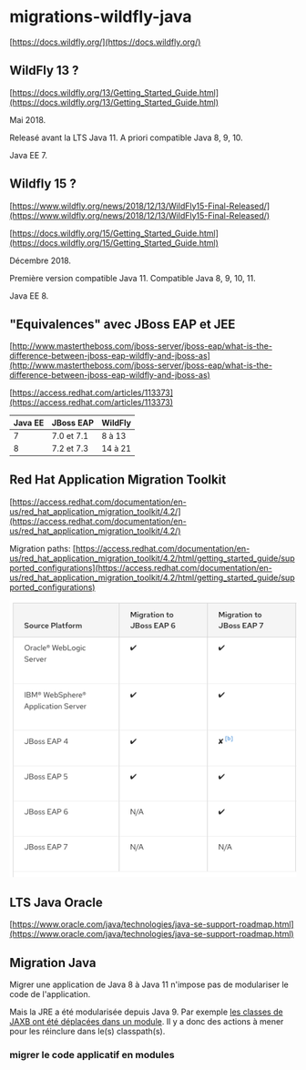 # migrations-wildfly-java

[https://docs.wildfly.org/](https://docs.wildfly.org/)

## WildFly 13 ?

[https://docs.wildfly.org/13/Getting_Started_Guide.html](https://docs.wildfly.org/13/Getting_Started_Guide.html)

Mai 2018. 

Releasé avant la LTS Java 11. A priori compatible Java 8, 9, 10.

Java EE 7.

## Wildfly 15 ?

[https://www.wildfly.org/news/2018/12/13/WildFly15-Final-Released/](https://www.wildfly.org/news/2018/12/13/WildFly15-Final-Released/)

[https://docs.wildfly.org/15/Getting_Started_Guide.html](https://docs.wildfly.org/15/Getting_Started_Guide.html)

Décembre 2018.

Première version compatible Java 11. Compatible Java 8, 9, 10, 11.

Java EE 8.

## "Equivalences" avec JBoss EAP et JEE

[http://www.mastertheboss.com/jboss-server/jboss-eap/what-is-the-difference-between-jboss-eap-wildfly-and-jboss-as](http://www.mastertheboss.com/jboss-server/jboss-eap/what-is-the-difference-between-jboss-eap-wildfly-and-jboss-as)

[https://access.redhat.com/articles/113373](https://access.redhat.com/articles/113373)

| Java EE       | JBoss EAP    | WildFly       |
| ------------- | -------------| ------------- |
| 7             | 7.0 et 7.1   | 8 à 13        |
| 8             | 7.2 et 7.3   | 14 à 21       |

## Red Hat Application Migration Toolkit

[https://access.redhat.com/documentation/en-us/red_hat_application_migration_toolkit/4.2/](https://access.redhat.com/documentation/en-us/red_hat_application_migration_toolkit/4.2/)

Migration paths:
[https://access.redhat.com/documentation/en-us/red_hat_application_migration_toolkit/4.2/html/getting_started_guide/supported_configurations](https://access.redhat.com/documentation/en-us/red_hat_application_migration_toolkit/4.2/html/getting_started_guide/supported_configurations)

![Supported Source Platform Migration Paths](RHAMT_1.png)

## LTS Java Oracle

[https://www.oracle.com/java/technologies/java-se-support-roadmap.html](https://www.oracle.com/java/technologies/java-se-support-roadmap.html)

## Migration Java

Migrer une application de Java 8 à Java 11 n'impose pas de modulariser le code de l'application.

Mais la JRE a été modularisée depuis Java 9. Par exemple [les classes de JAXB ont été déplacées dans un module](https://www.jesperdj.com/2018/09/30/jaxb-on-java-9-10-11-and-beyond/). Il y a donc des actions à mener pour les réinclure dans le(s) classpath(s).

### migrer le code applicatif en modules






